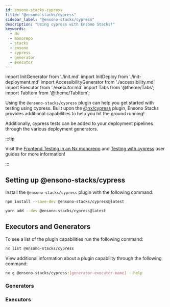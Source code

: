 ```yaml
---
id: ensono-stacks-cypress
title: "@ensono-stacks/cypress"
sidebar_label: "@ensono-stacks/cypress"
description: "Using cypress with Ensono Stacks!"
keywords:
  - Nx
  - monorepo
  - stacks
  - ensono
  - cypress
  - generator
  - executor
---
```

import InitGenerator from './init.md'
import InitDeploy from './init-deployment.md'
import AccessibilityGenerator from './accessibility.md'
import Executor from './executor.md'
import Tabs from '@theme/Tabs';
import TabItem from '@theme/TabItem';

Using the `@ensono-stacks/cypress` plugin can help you get started with testing using cypress. Built upon the [@nx/cypress](https://nx.dev/packages/cypress) plugin, Ensono Stacks provides additional capabilities to help you hit the ground running! 

Additionally, cypress tests can be added to your deployment pipelines through the various deployment generators.

:::tip

Visit the [Frontend Testing in an Nx monorepo](../../testing/testing_in_nx/frontend_testing_in_nx.md) and [Testing with cypress](../../testing/testing_in_nx/cypress_nx.md) user guides for more information!

:::

## Setting up @ensono-stacks/cypress

Install the `@ensono-stacks/cypress` plugin with the following command:

 <Tabs>
  <TabItem value="npm" label="npm">

  ```bash
  npm install --save-dev @ensono-stacks/cypress@latest
  ```

  </TabItem>
  <TabItem value="yarn" label="yarn">

  ```bash
  yarn add --dev @ensono-stacks/cypress@latest
  ```

  </TabItem>
 </Tabs>

## Executors and Generators

To see a list of the plugin capabilities run the following command:

```bash
nx list @ensono-stacks/cypress
```

View additional information about a plugin capability through the following command:

```bash
nx g @ensono-stacks/cypress:[generator-executor-name] --help
```

### Generators
<!-- markdownlint-disable MD033 -->
<InitGenerator />
<InitDeploy />
<AccessibilityGenerator />

### Executors

<Executor/>


